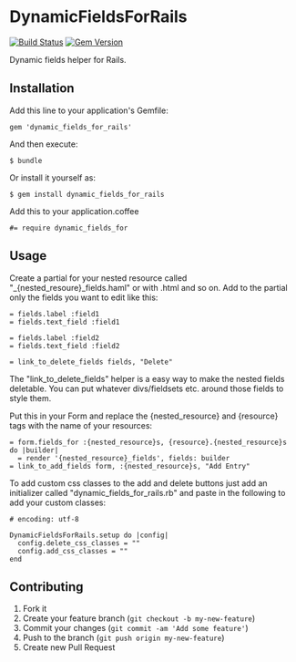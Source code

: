 # DynamicFieldsForRails
[![Build Status](https://travis-ci.org/mortik/dynamic_fields_for_rails.png?branch=master)](https://travis-ci.org/mortik/dynamic_fields_for_rails)
[![Gem Version](https://badge.fury.io/rb/dynamic_fields_for_rails.png)](http://badge.fury.io/rb/dynamic_fields_for_rails)

Dynamic fields helper for Rails.

## Installation

Add this line to your application's Gemfile:

```
gem 'dynamic_fields_for_rails'
```

And then execute:

```
$ bundle
```

Or install it yourself as:

```
$ gem install dynamic_fields_for_rails
```

Add this to your application.coffee

```
#= require dynamic_fields_for
```

## Usage

Create a partial for your nested resource called "_{nested_resoure}_fields.haml" or with .html and so on.
Add to the partial only the fields you want to edit like this:

```
= fields.label :field1
= fields.text_field :field1

= fields.label :field2
= fields.text_field :field2

= link_to_delete_fields fields, "Delete"
```

The "link_to_delete_fields" helper is a easy way to make the nested fields deletable. You can put whatever divs/fieldsets etc. around those fields to style them.

Put this in your Form and replace the {nested_resource} and {resource} tags with the name of your resources:

```
= form.fields_for :{nested_resource}s, {resource}.{nested_resource}s do |builder|
  = render '{nested_resource}_fields', fields: builder
= link_to_add_fields form, :{nested_resource}s, "Add Entry"
```

To add custom css classes to the add and delete buttons just add an initializer called "dynamic_fields_for_rails.rb" and paste in the following to add your custom classes:

```
# encoding: utf-8

DynamicFieldsForRails.setup do |config|
  config.delete_css_classes = ""
  config.add_css_classes = ""
end
```

## Contributing

1. Fork it
2. Create your feature branch (`git checkout -b my-new-feature`)
3. Commit your changes (`git commit -am 'Add some feature'`)
4. Push to the branch (`git push origin my-new-feature`)
5. Create new Pull Request
